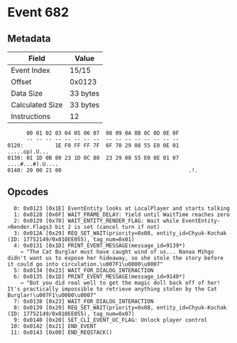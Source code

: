 # Event 682

## Metadata

| Field           | Value    |
|-----------------|----------|
| Event Index     | 15/15    |
| Offset          | 0x0123   |
| Data Size       | 33 bytes |
| Calculated Size | 33 bytes |
| Instructions    | 12       |

```
      00 01 02 03 04 05 06 07  08 09 0A 0B 0C 0D 0E 0F
      -- -- -- -- -- -- -- --  -- -- -- -- -- -- -- --
0120:          1E F0 FF FF 7F  6F 70 29 08 55 E0 0E 01     .....op).U...
0130: 01 1D 0B 80 23 1D 0C 80  23 29 08 55 E0 0E 01 07  ....#...#).U....
0140: 20 00 21 00                                        .!.            
```

## Opcodes

```
  0: 0x0123 [0x1E] EventEntity looks at LocalPlayer and starts talking
  1: 0x0128 [0x6F] WAIT_FRAME_DELAY: Yield until WaitTime reaches zero
  2: 0x0129 [0x70] WAIT_ENTITY_RENDER_FLAG: Wait while EventEntity->Render.Flags3 bit 2 is set (cancel turn if not)
  3: 0x012A [0x29] REQ_SET_WAIT(priority=0x08, entity_id=Chyuk-Kochak (ID: 17752149/0x010EE055), tag_num=0x01)
  4: 0x0131 [0x1D] PRINT_EVENT_MESSAGE(message_id=9139*)
    → "The Cat Burglar must have caught wind of us... Nanaa Mihgo didn't want us to expose her hideaway, so she stole the story before it could go into circulation.\u007F1\u0000\u0007"
  5: 0x0134 [0x23] WAIT_FOR_DIALOG_INTERACTION
  6: 0x0135 [0x1D] PRINT_EVENT_MESSAGE(message_id=9140*)
    → "But you did real well to get the magic doll back off of her! It's practically impossible to retrieve anything stolen by the Cat Burglar!\u007F1\u0000\u0007"
  7: 0x0138 [0x23] WAIT_FOR_DIALOG_INTERACTION
  8: 0x0139 [0x29] REQ_SET_WAIT(priority=0x08, entity_id=Chyuk-Kochak (ID: 17752149/0x010EE055), tag_num=0x07)
  9: 0x0140 [0x20] SET_CLI_EVENT_UC_FLAG: Unlock player control
 10: 0x0142 [0x21] END_EVENT
 11: 0x0143 [0x00] END_REQSTACK()
```
